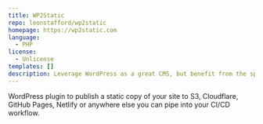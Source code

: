 ```yaml
---
title: WP2Static
repo: leonstafford/wp2static
homepage: https://wp2static.com
language:
  - PHP
license:
  - Unlicense
templates: []
description: Leverage WordPress as a great CMS, but benefit from the speed, security and portability that a static website provides
---
```


WordPress plugin to publish a static copy of your site to S3, Cloudflare, GitHub Pages, Netlify or anywhere else you can pipe into your CI/CD workflow.
